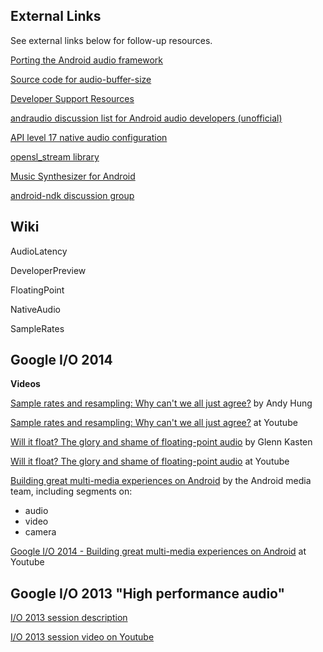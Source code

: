 ## External Links ##

See external links below for follow-up resources.

[Porting the Android audio framework](http://source.android.com/devices/audio.html)

[Source code for audio-buffer-size](https://code.google.com/p/high-performance-audio/source/browse/)

[Developer Support Resources](http://developer.android.com/support.html)

[andraudio discussion list for Android audio developers (unofficial)](http://music.columbia.edu/mailman/listinfo/andraudio)

[API level 17 native audio configuration](http://developer.android.com/reference/android/media/AudioManager.html#getProperty%28java.lang.String%29)

[opensl_stream library](https://github.com/nettoyeurny/opensl_stream)

[Music Synthesizer for Android](https://code.google.com/p/music-synthesizer-for-android/)

[android-ndk discussion group](https://groups.google.com/forum/#!forum/android-ndk)

## Wiki ##

AudioLatency

DeveloperPreview

FloatingPoint

NativeAudio

SampleRates

## Google I/O 2014 ##

**Videos**

[Sample rates and resampling: Why can't we all just agree?](https://www.google.com/events/io/io14videos/17fb53da-42e0-e311-b297-00155d5066d7)
by Andy Hung

[Sample rates and resampling: Why can't we all just agree?](https://www.youtube.com/watch?v=6Dl6BdrA-sQ) at Youtube

[Will it float? The glory and shame of floating-point audio](https://www.google.com/events/io/io14videos/0f228fb0-42e0-e311-b297-00155d5066d7)
by Glenn Kasten

[Will it float? The glory and shame of floating-point audio](https://www.youtube.com/watch?v=sIcieUqMml8) at Youtube

[Building great multi-media experiences on Android](https://www.google.com/events/io/schedule/session/519d6e77-37b4-e311-b30e-00155d5066d7) by the Android media team, including segments on:

  * audio
  * video
  * camera

[Google I/O 2014 - Building great multi-media experiences on Android](https://www.youtube.com/watch?v=92fgcUNCHic) at Youtube


## Google I/O 2013 "High performance audio" ##

[I/O 2013 session description](https://developers.google.com/events/io/sessions/325993827)

[I/O 2013 session video on Youtube](http://www.youtube.com/watch?v=d3kfEeMZ65c)

